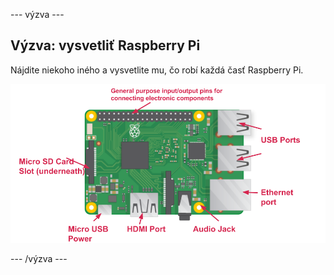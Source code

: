 \--- výzva \---

## Výzva: vysvetliť Raspberry Pi

Nájdite niekoho iného a vysvetlite mu, čo robí každá časť Raspberry Pi.

![screenshot](images/pi-labelled-names.png)

\--- /výzva \---